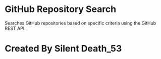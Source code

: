 # GitHub Repository Search
Searches GitHub repositories based on specific criteria using the GitHub REST API.

# Created By Silent Death_53
